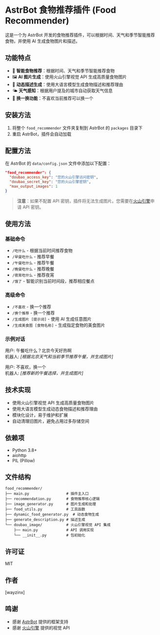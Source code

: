 # AstrBot 食物推荐插件 (Food Recommender)

这是一个为 AstrBot 开发的食物推荐插件，可以根据时间、天气和季节智能推荐食物，并使用 AI 生成食物图片和描述。

## 功能特点

- 🍲 **智能食物推荐**：根据时间、天气和季节智能推荐食物
- 🖼️ **AI 图片生成**：使用火山引擎视觉 API 生成高质量食物图片
- 📝 **动态描述生成**：使用大语言模型生成食物描述和推荐理由
- 🌤️ **天气感知**：根据用户提及的城市自动获取天气信息
- 🔄 **换一换功能**：不喜欢当前推荐可以换一个

## 安装方法

1. 将整个 `food_recommender` 文件夹复制到 AstrBot 的 `packages` 目录下
2. 重启 AstrBot，插件会自动加载

## 配置方法

在 AstrBot 的 `data/config.json` 文件中添加以下配置：

```json
"food_recommender": {
  "doubao_access_key": "您的火山引擎访问密钥",
  "doubao_secret_key": "您的火山引擎密钥",
  "max_output_images": 1
}
```

> **注意**：如果不配置 API 密钥，插件将无法生成图片。您需要在[火山引擎](https://www.volcengine.com/)申请 API 密钥。

## 使用方法

### 基础命令

- `/吃什么` - 根据当前时间推荐食物
- `/早餐吃什么` - 推荐早餐
- `/午餐吃什么` - 推荐午餐
- `/晚餐吃什么` - 推荐晚餐
- `/夜宵吃什么` - 推荐夜宵
- `/饿了` - 智能识别当前时间段，推荐相应餐点

### 高级命令

- `/不喜欢` - 换一个推荐
- `/换个推荐` - 换一个推荐
- `/生成图片 [提示词]` - 使用 AI 生成任意图片
- `/生成美食图 [食物名称]` - 生成指定食物的美食图片

### 示例对话

用户: 午餐吃什么？北京今天好热啊  
机器人: *[根据北京天气和当前季节推荐午餐，并生成图片]*

用户: 不喜欢，换一个  
机器人: *[推荐新的午餐选择，并生成图片]*

## 技术实现

- 使用火山引擎视觉 API 生成高质量食物图片
- 使用大语言模型生成动态食物描述和推荐理由
- 模块化设计，易于维护和扩展
- 自动清理旧图片，避免占用过多存储空间

## 依赖项

- Python 3.8+
- aiohttp
- PIL (Pillow)

## 文件结构

```
food_recommender/
├── main.py                 # 插件主入口
├── recommendation.py       # 食物推荐核心逻辑
├── image_generator.py      # 图片生成和处理
├── food_utils.py           # 工具函数
├── dynamic_food_generator.py  # 动态食物生成
├── generate_description.py # 描述生成
└── doubao_image/           # 火山引擎视觉 API 集成
    ├── main.py             # API 调用实现
    └── __init__.py         # 包初始化
```

## 许可证

MIT

## 作者

[wayzinx]

## 鸣谢

- 感谢 [AstrBot](https://astrbot.app/) 提供的框架支持
- 感谢 [火山引擎](https://www.volcengine.com/) 提供的视觉 API
 

